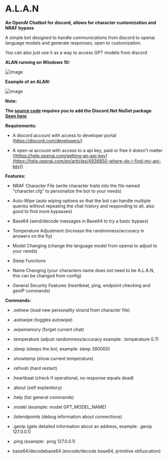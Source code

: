 # A.L.A.N
**An OpenAI Chatbot for discord, allows for character customization and NRAF bypass**

A simple bot designed to handle communications from discord to openai language models and generate responses, open to customization.

You can also just use it as a way to access GPT models from discord


**ALAN running on Windows 10:**

![image](https://github.com/injectionmethod/A.L.A.N/assets/80434330/314471df-0f0d-4739-b93c-c62b6f824b2e)

**Example of an ALAN:**

![image](https://github.com/injectionmethod/A.L.A.N/assets/80434330/7196d1ed-3251-478d-acae-8158e3305e6d)



**Note:**

**The [source code](https://github.com/injectionmethod/A.L.A.N/blob/main/Raw%20Module%20Code/ALAN.vb) requires you to add the Discord.Net NuGet package [Seen here](https://discordnet.dev/guides/getting_started/installing.html?tabs=vs-install%2Ccore2-1)**


**Requirements:**

- A discord account with access to developer portal (https://discord.com/developers/)

- A open-ai account with access to a api key, paid or free it doesn't matter ([https://help.openai.com/getting-an-api-key](https://help.openai.com/en/articles/4936850-where-do-i-find-my-api-key))



**Features:**

- NRAF Character File (write character traits into the file named "character.cfg" to personalize the bot to your needs)

- Auto-Wipe (auto wiping options so that the bot can handle multiple queries without repeating the chat history and responding to all, also good to find more bypasses)

- Base64 (send/decode messages in Base64 to try a basic bypass)
  
- Temperature Adjustment (increase the randomness/accuracy in answers on the fly)
  
- Model Changing (change the language model from openai to adjust to your needs)
  
- Sleep Functions

- Name Changing (your characters name does not need to be A.L.A.N, this can be changed from config)
  
- General Security Features (heartbeat, ping, endpoint checking and geoIP commands)


**Commands:**

- .setnew (load new personality strand from character file)

- .autowipe (toggles autowipe)

- .wipememory (forget current chat)
  
- .temperature (adjust randomness/accuracy example: .temperature 0.7)

- .sleep (sleeps the bot, example: sleep 380000)

- .showtemp (show current temperature)

- .refresh (hard restart)

- .heartbeat (check if operational, no response equals dead)

- .about (self explanitory)

- .help (list general commands)

- .model (example: model GPT_MODEL_NAME)

- .listendpoints (debug information about connections)

- .geoip (gets detailed information about an address, example: .geoip 127.0.0.1)

- .ping (example: .ping 127.0.0.1)

- base64/decodebase64 (encode/decode base64, primitive obfuscation)
